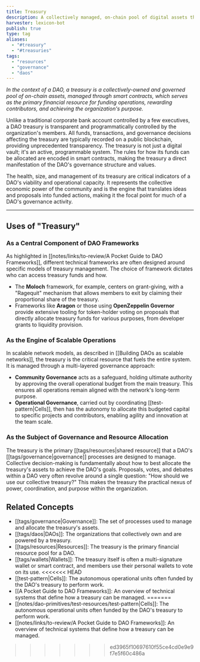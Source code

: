 ```yaml
---
title: Treasury
description: A collectively managed, on-chain pool of digital assets that a DAO uses to fund operations, incentivize participation, and advance its shared purpose.
harvester: lexicon-bot
publish: true
type: tag
aliases:
  - "#treasury"
  - "#treasuries"
tags:
  - "resources"
  - "governance"
  - "daos"
---
```


*In the context of a DAO, a treasury is a collectively-owned and governed pool of on-chain assets, managed through smart contracts, which serves as the primary financial resource for funding operations, rewarding contributors, and achieving the organization's purpose.*

Unlike a traditional corporate bank account controlled by a few executives, a DAO treasury is transparent and programmatically controlled by the organization's members. All funds, transactions, and governance decisions affecting the treasury are typically recorded on a public blockchain, providing unprecedented transparency. The treasury is not just a digital vault; it's an active, programmable system. The rules for how its funds can be allocated are encoded in smart contracts, making the treasury a direct manifestation of the DAO's governance structure and values.

The health, size, and management of its treasury are critical indicators of a DAO's viability and operational capacity. It represents the collective economic power of the community and is the engine that translates ideas and proposals into funded actions, making it the focal point for much of a DAO's governance activity.

---

## Uses of "Treasury"

### As a Central Component of DAO Frameworks

As highlighted in [[notes/links/to-review/A Pocket Guide to DAO Frameworks]], different technical frameworks are often designed around specific models of treasury management. The choice of framework dictates who can access treasury funds and how.
- The **Moloch** framework, for example, centers on grant-giving, with a "Ragequit" mechanism that allows members to exit by claiming their proportional share of the treasury.
- Frameworks like **Aragon** or those using **OpenZeppelin Governor** provide extensive tooling for token-holder voting on proposals that directly allocate treasury funds for various purposes, from developer grants to liquidity provision.

### As the Engine of Scalable Operations

In scalable network models, as described in [[Building DAOs as scalable networks]], the treasury is the critical resource that fuels the entire system. It is managed through a multi-layered governance approach:
- **Community Governance** acts as a safeguard, holding ultimate authority by approving the overall operational budget from the main treasury. This ensures all operations remain aligned with the network's long-term purpose.
- **Operational Governance**, carried out by coordinating [[test-pattern|Cells]], then has the autonomy to allocate this budgeted capital to specific projects and contributors, enabling agility and innovation at the team scale.

### As the Subject of Governance and Resource Allocation

The treasury is the primary [[tags/resources|shared resource]] that a DAO's [[tags/governance|governance]] processes are designed to manage. Collective decision-making is fundamentally about how to best allocate the treasury's assets to achieve the DAO's goals. Proposals, votes, and debates within a DAO very often revolve around a single question: "How should we use our collective treasury?" This makes the treasury the practical nexus of power, coordination, and purpose within the organization.

## Related Concepts

- [[tags/governance|Governance]]: The set of processes used to manage and allocate the treasury's assets.
- [[tags/daos|DAOs]]: The organizations that collectively own and are powered by a treasury.
- [[tags/resources|Resources]]: The treasury is the primary financial resource pool for a DAO.
- [[tags/wallets|Wallets]]: The treasury itself is often a multi-signature wallet or smart contract, and members use their personal wallets to vote on its use.
<<<<<<< HEAD
- [[test-pattern|Cells]]: The autonomous operational units often funded by the DAO's treasury to perform work.
- [[A Pocket Guide to DAO Frameworks]]: An overview of technical systems that define how a treasury can be managed.
=======
- [[notes/dao-primitives/test-resources/test-pattern|Cells]]: The autonomous operational units often funded by the DAO's treasury to perform work.
- [[notes/links/to-review/A Pocket Guide to DAO Frameworks]]: An overview of technical systems that define how a treasury can be managed.
>>>>>>> ed3965f10697610f55ce4cd0e9e9f7e5f60c486a
